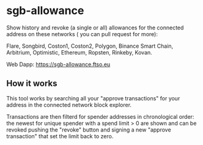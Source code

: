 # sgb-allowance
Show history and revoke (a single or all) allowances for the connected address on these networks ( you can pull request for more):

Flare, Songbird, Coston1, Coston2, Polygon, Binance Smart Chain, Arbitrium, Optimistic, Ethereum, Ropsten, Rinkeby, Kovan.


Web Dapp: https://sgb-allowance.ftso.eu 

## How it works
This tool works by searching all your "approve transactions" for your address in the connected network block explorer.

Transactions are then filterd for spender addresses in chronological order: the newest for unique spender with a spend limit > 0 are shown and can be revoked pushing the "revoke" button and signing a new "approve transaction" that set the limit back to zero.
